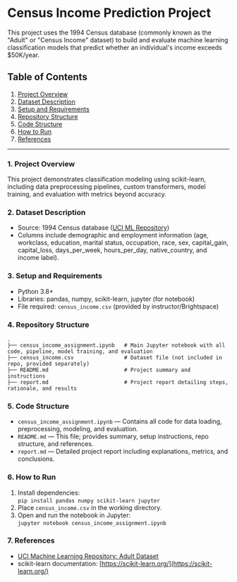 
# Census Income Prediction Project

This project uses the 1994 Census database (commonly known as the "Adult" or "Census Income" dataset) to build and evaluate machine learning classification models that predict whether an individual's income exceeds $50K/year.

## Table of Contents

1. [Project Overview](#project-overview)
2. [Dataset Description](#dataset-description)
3. [Setup and Requirements](#setup-and-requirements)
4. [Repository Structure](#repository-structure)
5. [Code Structure](#code-structure)
6. [How to Run](#how-to-run)
7. [References](#references)

---

### 1. Project Overview

This project demonstrates classification modeling using scikit-learn, including data preprocessing pipelines, custom transformers, model training, and evaluation with metrics beyond accuracy.

### 2. Dataset Description

- Source: 1994 Census database ([UCI ML Repository](https://archive.ics.uci.edu/dataset/2/adult))
- Columns include demographic and employment information (age, workclass, education, marital status, occupation, race, sex, capital_gain, capital_loss, days_per_week, hours_per_day, native_country, and income label).

### 3. Setup and Requirements

- Python 3.8+
- Libraries: pandas, numpy, scikit-learn, jupyter (for notebook)
- File required: `census_income.csv` (provided by instructor/Brightspace)

### 4. Repository Structure

```
.
├── census_income_assignment.ipynb   # Main Jupyter notebook with all code, pipeline, model training, and evaluation
├── census_income.csv                # Dataset file (not included in repo, provided separately)
├── README.md                        # Project summary and instructions
├── report.md                        # Project report detailing steps, rationale, and results
```

### 5. Code Structure

- `census_income_assignment.ipynb` — Contains all code for data loading, preprocessing, modeling, and evaluation.
- `README.md` — This file; provides summary, setup instructions, repo structure, and references.
- `report.md` — Detailed project report including explanations, metrics, and conclusions.

### 6. How to Run

1. Install dependencies:  
   `pip install pandas numpy scikit-learn jupyter`
2. Place `census_income.csv` in the working directory.
3. Open and run the notebook in Jupyter:  
   `jupyter notebook census_income_assignment.ipynb`

### 7. References

- [UCI Machine Learning Repository: Adult Dataset](https://archive.ics.uci.edu/dataset/2/adult)
- scikit-learn documentation: [https://scikit-learn.org/](https://scikit-learn.org/)
